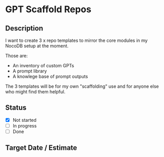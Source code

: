 # GPT Scaffold Repos

## Description

I want to create 3 x repo templates to mirror the core modules in my NocoDB setup at the moment.

Those are:

- An inventory of custom GPTs
- A prompt library
- A knowlege base of prompt outputs

The 3 templates will be for my own "scaffolding" use and for anyone else who might find them helpful.

## Status

- [x] Not started
- [ ] In progress
- [ ] Done

## Target Date / Estimate